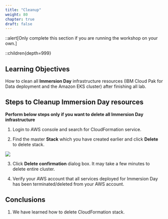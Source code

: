 ```yaml
---
title: "Cleanup"
weight: 80
chapter: true
draft: false
---
```


::alert[Only complete this section if you are running the workshop on your own.]

::children{depth=999}

## Learning Objectives

How to clean all **Immersion Day** infrastructure resources (IBM Cloud Pak for Data deployment and the Amazon EKS cluster) after finishing all lab.

## Steps to Cleanup Immersion Day resources

**Perform below steps only if you want to delete all Immersion Day infrastructure**

1. Login to AWS console and search for CloudFormation service.

2. Find the master **Stack** which you have created earlier and click **Delete** to delete stack.   

![](/static/images/delete_stack_1.png)

3. Click **Delete confirmation** dialog box. It may take a few minutes to delete entire cluster.

4. Verify your AWS account that all services deployed for Immersion Day has been terminated/deleted from your AWS account.

## Conclusions

1.  We have learned how to delete CloudFormation stack.
